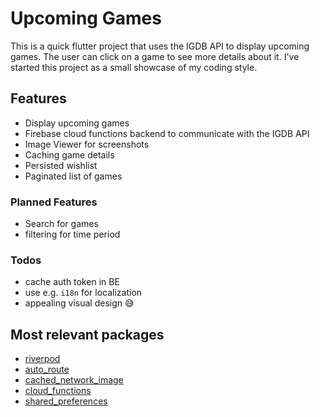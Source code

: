 # Upcoming Games

This is a quick flutter project that uses the IGDB API to display upcoming games. The user can click on a game to see
more details about it. I've started this project as a small showcase of my coding style.

## Features

* Display upcoming games
* Firebase cloud functions backend to communicate with the IGDB API
* Image Viewer for screenshots
* Caching game details
* Persisted wishlist
* Paginated list of games

### Planned Features

* Search for games
* filtering for time period

### Todos

* cache auth token in BE
* use e.g. `i18n` for localization
* appealing visual design :sweat_smile:

## Most relevant packages

* [riverpod](https://pub.dev/packages/riverpod)
* [auto_route](https://pub.dev/packages/auto_route)
* [cached_network_image](https://pub.dev/packages/cached_network_image)
* [cloud_functions](https://pub.dev/packages/cloud_functions)
* [shared_preferences](https://pub.dev/packages/shared_preferences)

